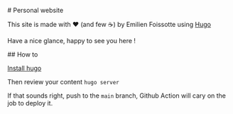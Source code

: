 # Personal website

This site is made with ❤️ (and few ☕) by Emilien Foissotte using [Hugo](https://gohugo.io/)

Have a nice glance, happy to see you here !

## How to

[Install hugo](https://gohugo.io/getting-started/quick-start/)

Then review your content `hugo server`

If that sounds right, push to the `main` branch, Github Action will cary on the job to
deploy it.
